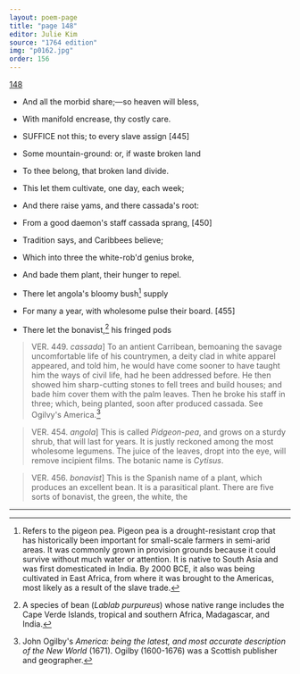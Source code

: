 ```yaml
---
layout: poem-page
title: "page 148"
editor: Julie Kim
source: "1764 edition"
img: "p0162.jpg"
order: 156
---
```



[148]({{site.baseurl}}/images/{{page.img}})

- And all the morbid share;—so heaven will bless,
- With manifold encrease, thy costly care.

- SUFFICE not this; to every slave assign [445]
- Some mountain-ground: or, if waste broken land
- To thee belong, that broken land divide.
- This let them cultivate, one day, each week;
- And there raise yams, and there cassada's root:
- From a good daemon's staff cassada sprang, [450]
- Tradition says, and Caribbees believe;
- Which into three the white-rob'd genius broke,
- And bade them plant, their hunger to repel.
- There let angola's bloomy bush[^f148n1] supply
- For many a year, with wholesome pulse their board. [455]
- There let the bonavist,[^f148n2] his fringed pods

> VER. 449. *cassada*\] To an antient Carribean, bemoaning the savage uncomfortable life of his countrymen, a deity clad in white apparel appeared, and told him, he would have come sooner to have taught him the ways of civil life, had he been addressed before. He then showed him sharp-cutting stones to fell trees and build houses; and bade him cover them with the palm leaves. Then he broke his staff in three; which, being planted, soon after produced cassada. See Ogilvy's America.[^f148n3]

> VER. 454. *angola*\] This is called *Pidgeon-pea*, and grows on a sturdy shrub, that will last for years. It is justly reckoned among the most wholesome legumens. The juice of the leaves, dropt into the eye, will remove incipient films. The botanic name is *Cytisus*.

> VER. 456. *bonavist*\] This is the Spanish name of a plant, which produces an excellent bean. It is a parasitical plant. There are five sorts of bonavist, the green, the white, the


[^f148n1]: Refers to the pigeon pea. Pigeon pea is a drought-resistant crop that has historically been important for small-scale farmers in semi-arid areas. It was commonly grown in provision grounds because it could survive without much water or attention. It is native to South Asia and was first domesticated in India. By 2000 BCE, it also was being cultivated in East Africa, from where it was brought to the Americas, most likely as a result of the slave trade.   

[^f148n2]: A species of bean (*Lablab purpureus*) whose native range includes the Cape Verde Islands, tropical and southern Africa, Madagascar, and India.

[^f148n3]: John Ogilby's *America: being the latest, and most accurate description of the New World* (1671). Ogilby (1600-1676) was a Scottish publisher and geographer.

---
